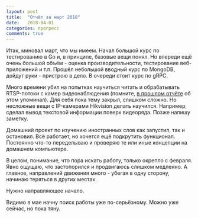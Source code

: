 ```yaml
---
layout: post
title:  "Отчёт за март 2018"
date:   2018-04-01
categories: прогресс
comments: true
---
```

Итак, миновал март, что мы имеем.
Начал большой курс по тестированию в Go и, в принципе, базовые вещи понял. Но впереди ещё очень большой объём - оценка производительности, тестирование веб-приложений и т.п.
Прошёл небольшой вводный курс по MongoDB, дойдут руки - пристрою в дело.
В очереди стоит курс по gRPC.

Много времени убил на попытках научиться читать и обрабатывать RTSP-потоки с камер видеонаблюдения (помните, [в прошлом отчёте](/articles/feb-progress) об этом упоминал). Для себя пока тему закрыл, слишком сложно. Но несложные вещи с IP-камерами Hikvision делать научился. Например, сделал вывод текстовой информации поверх видеоряда. Позже напишу заметку.

Домашний проект по изучению иностранных слов как запустил, так и остановил. Всё работает, но хочется ещё подкрутить функционал. Постоянно что-то переделываю и проверяю те или иные концепции на домашнем компьютере.

В целом, понимание, что пора искать работу, только окрепло с февраля. Явно ощущаю, что застопорился и продвигаюсь слишком медленно. А главное, направлений движения много - убегая в одну сторону, начинаю теряться в других местах.

Нужно направляющее начало.

Видимо в мае начну поиск работы уже по-серьёзному.
Можно уже сейчас, но пока тяну.